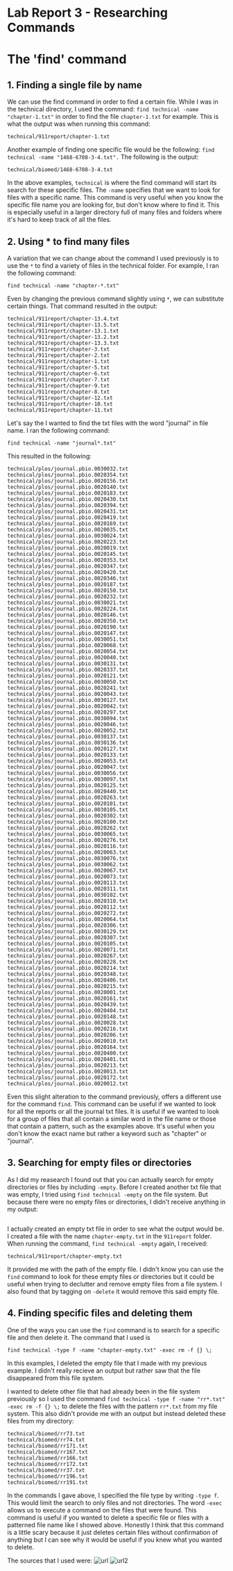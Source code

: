 # Lab Report 3 - Researching Commands

# The 'find' command

## 1. Finding a single file by name
 We can use the find command in order to find a certain file. While I was in the technical directory, I used the command:
 `find technical -name "chapter-1.txt"` in order to find the file `chapter-1.txt` for example. This is what the output was when running this command:
 ```
 technical/911report/chapter-1.txt
```
Another example of finding one specific file would be the following: `find technical -name "1468-6708-3-4.txt".` The following is the output:
```
technical/biomed/1468-6708-3-4.txt
```

In the above examples, `technical` is where the find command will start its search for these specific files. The `-name` specifies that we want to look for files with a specific name. This command is very useful when you know the specific file name you are looking for, but don't know where to find it. This is especially useful in a larger directory full of many files and folders where it's hard to keep track of all the files. 




## 2. Using * to find many files
A variation that we can change about the command I used previously is to use the `*` to find a variety of files in the technical folder. 
For example, I ran the following command:
```
find technical -name "chapter-*.txt"
```
Even by changing the previous command slightly using `*`, we can substitute certain things. That command resulted in the output:
```
technical/911report/chapter-13.4.txt
technical/911report/chapter-13.5.txt
technical/911report/chapter-13.1.txt
technical/911report/chapter-13.2.txt
technical/911report/chapter-13.3.txt
technical/911report/chapter-3.txt
technical/911report/chapter-2.txt
technical/911report/chapter-1.txt
technical/911report/chapter-5.txt
technical/911report/chapter-6.txt
technical/911report/chapter-7.txt
technical/911report/chapter-9.txt
technical/911report/chapter-8.txt
technical/911report/chapter-12.txt
technical/911report/chapter-10.txt
technical/911report/chapter-11.txt
```
Let's say the I wanted to find the txt files with the word "journal" in file name. I ran the following command:
```
find technical -name "journal*.txt"
```
This resulted in the following:
```
technical/plos/journal.pbio.0030032.txt
technical/plos/journal.pbio.0020354.txt
technical/plos/journal.pbio.0020156.txt
technical/plos/journal.pbio.0020140.txt
technical/plos/journal.pbio.0020183.txt
technical/plos/journal.pbio.0020430.txt
technical/plos/journal.pbio.0020394.txt
technical/plos/journal.pbio.0020431.txt
technical/plos/journal.pbio.0020419.txt
technical/plos/journal.pbio.0020169.txt
technical/plos/journal.pbio.0020035.txt
technical/plos/journal.pbio.0030024.txt
technical/plos/journal.pbio.0020223.txt
technical/plos/journal.pbio.0020019.txt
technical/plos/journal.pbio.0020145.txt
technical/plos/journal.pbio.0020353.txt
technical/plos/journal.pbio.0020347.txt
technical/plos/journal.pbio.0020420.txt
technical/plos/journal.pbio.0020346.txt
technical/plos/journal.pbio.0020187.txt
technical/plos/journal.pbio.0020150.txt
technical/plos/journal.pbio.0020232.txt
technical/plos/journal.pbio.0030021.txt
technical/plos/journal.pbio.0020224.txt
technical/plos/journal.pbio.0020146.txt
technical/plos/journal.pbio.0020350.txt
technical/plos/journal.pbio.0020190.txt
technical/plos/journal.pbio.0020147.txt
technical/plos/journal.pbio.0030051.txt
technical/plos/journal.pbio.0020068.txt
technical/plos/journal.pbio.0020054.txt
technical/plos/journal.pbio.0020040.txt
technical/plos/journal.pbio.0030131.txt
technical/plos/journal.pbio.0020337.txt
technical/plos/journal.pbio.0020121.txt
technical/plos/journal.pbio.0030050.txt
technical/plos/journal.pbio.0020241.txt
technical/plos/journal.pbio.0020043.txt
technical/plos/journal.pbio.0030127.txt
technical/plos/journal.pbio.0020042.txt
technical/plos/journal.pbio.0020297.txt
technical/plos/journal.pbio.0030094.txt
technical/plos/journal.pbio.0020046.txt
technical/plos/journal.pbio.0020052.txt
technical/plos/journal.pbio.0030137.txt
technical/plos/journal.pbio.0030136.txt
technical/plos/journal.pbio.0020127.txt
technical/plos/journal.pbio.0020133.txt
technical/plos/journal.pbio.0020053.txt
technical/plos/journal.pbio.0020047.txt
technical/plos/journal.pbio.0030056.txt
technical/plos/journal.pbio.0030097.txt
technical/plos/journal.pbio.0020125.txt
technical/plos/journal.pbio.0020440.txt
technical/plos/journal.pbio.0020263.txt
technical/plos/journal.pbio.0020101.txt
technical/plos/journal.pbio.0030105.txt
technical/plos/journal.pbio.0020302.txt
technical/plos/journal.pbio.0020100.txt
technical/plos/journal.pbio.0020262.txt
technical/plos/journal.pbio.0030065.txt
technical/plos/journal.pbio.0020276.txt
technical/plos/journal.pbio.0020116.txt
technical/plos/journal.pbio.0020063.txt
technical/plos/journal.pbio.0030076.txt
technical/plos/journal.pbio.0030062.txt
technical/plos/journal.pbio.0020067.txt
technical/plos/journal.pbio.0020073.txt
technical/plos/journal.pbio.0020113.txt
technical/plos/journal.pbio.0020311.txt
technical/plos/journal.pbio.0030102.txt
technical/plos/journal.pbio.0020310.txt
technical/plos/journal.pbio.0020112.txt
technical/plos/journal.pbio.0020272.txt
technical/plos/journal.pbio.0020064.txt
technical/plos/journal.pbio.0020306.txt
technical/plos/journal.pbio.0030129.txt
technical/plos/journal.pbio.0020307.txt
technical/plos/journal.pbio.0020105.txt
technical/plos/journal.pbio.0020071.txt
technical/plos/journal.pbio.0020267.txt
technical/plos/journal.pbio.0020228.txt
technical/plos/journal.pbio.0020214.txt
technical/plos/journal.pbio.0020348.txt
technical/plos/journal.pbio.0020406.txt
technical/plos/journal.pbio.0020215.txt
technical/plos/journal.pbio.0020001.txt
technical/plos/journal.pbio.0020161.txt
technical/plos/journal.pbio.0020439.txt
technical/plos/journal.pbio.0020404.txt
technical/plos/journal.pbio.0020148.txt
technical/plos/journal.pbio.0020028.txt
technical/plos/journal.pbio.0020216.txt
technical/plos/journal.pbio.0020206.txt
technical/plos/journal.pbio.0020010.txt
technical/plos/journal.pbio.0020164.txt
technical/plos/journal.pbio.0020400.txt
technical/plos/journal.pbio.0020401.txt
technical/plos/journal.pbio.0020213.txt
technical/plos/journal.pbio.0020013.txt
technical/plos/journal.pbio.0020172.txt
technical/plos/journal.pbio.0020012.txt
```
Even this slight alteration to the command previously, offers a different use for the command `find`. This command can be useful if we 
wanted to look for all the reports or all the journal txt files. It is useful if we wanted to look for a group of files that all contain a similar word in the file name or those that contain a pattern, such as the examples above. It's useful when you don't know the exact name but rather a keyword such as "chapter" or "journal". 

## 3. Searching for empty files or directories
As I did my reasearch I found out that you can actually search for empty directories or files by including `-empty`. Before I created another txt file that was empty, I tried using `find technical -empty` on the file system. But because there were no empty files or directories, I didn't receive anything in my output:
```
```
I actually created an empty txt file in order to see what the output would be. I created a file with the name `chapter-empty.txt` in the `911report` folder. When running the command, `find technical -empty` again, I received: 
```
technical/911report/chapter-empty.txt
```
It provided me with the path of the empty file. I didn't know you can use the `find` command to look for these empty files or directories but it could be useful 
when trying to declutter and remove empty files from a file system. I also found that by tagging on `-delete` it would remove this said empty file. 

## 4. Finding specific files and deleting them

One of the ways you can use the `find` command is to search for a specific file and then delete it. The command that I used is 
```
find technical -type f -name "chapter-empty.txt" -exec rm -f {} \;
```
In this examples, I deleted the empty file that I made with my previous example. I didn't really recieve an output but rather saw that the file disappeared from this file system.

I wanted to delete other file that had already been in the file system previously so I used the command `find technical -type f -name "rr*.txt" -exec rm -f {} \;`
to delete the files with the pattern `rr*.txt` from my file system. This also didn't provide me with an output but instead deleted these files from my directory:
```
technical/biomed/rr73.txt
technical/biomed/rr74.txt
technical/biomed/rr171.txt
technical/biomed/rr167.txt
technical/biomed/rr166.txt
technical/biomed/rr172.txt
technical/biomed/rr37.txt
technical/biomed/rr196.txt
technical/biomed/rr191.txt
```
In the commands I gave above, I specified the file type by writing `-type f`. This would limit the search to only files and not directories. The word `-exec` allows us to execute a command on the files that were found. This command is useful if you wanted to delete a specific file or files with a patterned file name like I showed above. Honestly I think that this command is a little scary because it just deletes certain files without confirmation of anything but I can see why it would be useful if you knew what you wanted to delete. 

The sources that I used were:
![url](https://www.redhat.com/sysadmin/linux-find-command)
![url2](https://www.tecmint.com/35-practical-examples-of-linux-find-command/)





